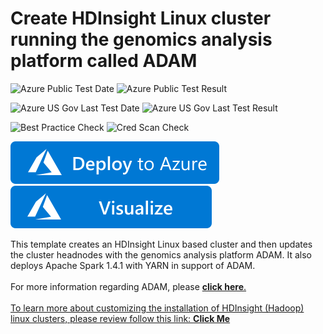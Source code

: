 # Create HDInsight Linux cluster running the genomics analysis platform called ADAM

![Azure Public Test Date](https://azurequickstartsservice.blob.core.windows.net/badges/hdinsight-genomics-adam/PublicLastTestDate.svg)
![Azure Public Test Result](https://azurequickstartsservice.blob.core.windows.net/badges/hdinsight-genomics-adam/PublicDeployment.svg)

![Azure US Gov Last Test Date](https://azurequickstartsservice.blob.core.windows.net/badges/hdinsight-genomics-adam/FairfaxLastTestDate.svg)
![Azure US Gov Last Test Result](https://azurequickstartsservice.blob.core.windows.net/badges/hdinsight-genomics-adam/FairfaxDeployment.svg)

![Best Practice Check](https://azurequickstartsservice.blob.core.windows.net/badges/hdinsight-genomics-adam/BestPracticeResult.svg)
![Cred Scan Check](https://azurequickstartsservice.blob.core.windows.net/badges/hdinsight-genomics-adam/CredScanResult.svg)

[![Deploy To Azure](https://raw.githubusercontent.com/Azure/azure-quickstart-templates/master/1-CONTRIBUTION-GUIDE/images/deploytoazure.svg?sanitize=true)](https://portal.azure.com/#create/Microsoft.Template/uri/https%3A%2F%2Fraw.githubusercontent.com%2FAzure%2Fazure-quickstart-templates%2Fmaster%2Fhdinsight-genomics-adam%2Fazuredeploy.json)  [![Visualize](https://raw.githubusercontent.com/Azure/azure-quickstart-templates/master/1-CONTRIBUTION-GUIDE/images/visualizebutton.svg?sanitize=true)](http://armviz.io/#/?load=https%3A%2F%2Fraw.githubusercontent.com%2FAzure%2Fazure-quickstart-templates%2Fmaster%2Fhdinsight-genomics-adam%2Fazuredeploy.json)

This template creates an HDInsight Linux based cluster and then updates the cluster headnodes with the genomics analysis platform ADAM.  It also deploys Apache Spark 1.4.1 with YARN in support of ADAM.<br>
<br>
For more information regarding ADAM, please <a href="https://github.com/bigdatagenomics/adam" target="_blank"><b>click here</b>.<br><br>
To learn more about customizing the installation of HDInsight (Hadoop) linux clusters, please review follow this link: <a href="https://azure.microsoft.com/en-us/documentation/articles/hdinsight-hadoop-customize-cluster-linux/" target="_blank"><b>Click Me</b>


